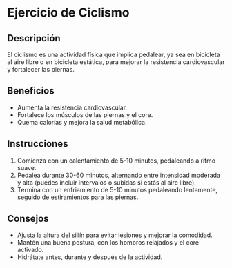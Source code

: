 # Ejercicio de Ciclismo

## Descripción
El ciclismo es una actividad física que implica pedalear, ya sea en bicicleta al aire libre o en bicicleta estática, para mejorar la resistencia cardiovascular y fortalecer las piernas.

## Beneficios
- Aumenta la resistencia cardiovascular.
- Fortalece los músculos de las piernas y el core.
- Quema calorías y mejora la salud metabólica.

## Instrucciones
1. Comienza con un calentamiento de 5-10 minutos, pedaleando a ritmo suave.
2. Pedalea durante 30-60 minutos, alternando entre intensidad moderada y alta (puedes incluir intervalos o subidas si estás al aire libre).
3. Termina con un enfriamiento de 5-10 minutos pedaleando lentamente, seguido de estiramientos para las piernas.

## Consejos
- Ajusta la altura del sillín para evitar lesiones y mejorar la comodidad.
- Mantén una buena postura, con los hombros relajados y el core activado.
- Hidrátate antes, durante y después de la actividad.